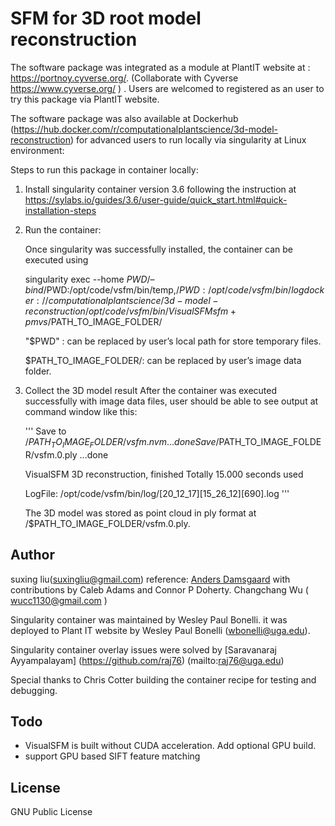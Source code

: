 # SFM for 3D root model reconstruction

The software package was integrated as a module at PlantIT website at : https://portnoy.cyverse.org/.
(Collaborate with Cyverse https://www.cyverse.org/ ) . Users are welcomed to registered as an user to try this package via PlantIT website. 

The software package was also available at Dockerhub (https://hub.docker.com/r/computationalplantscience/3d-model-reconstruction) for advanced users to run locally via singularity at Linux environment: 


Steps to run this package in container locally:
 
1. Install singularity container version 3.6 following the instruction at https://sylabs.io/guides/3.6/user-guide/quick_start.html#quick-installation-steps

2. Run the container:

   Once singularity was successfully installed, the container can be executed using 

   singularity exec --home  $PWD/  –bind  /$PWD:/opt/code/vsfm/bin/temp,/$PWD:/opt/code/vsfm/bin/log docker://computationalplantscience 
   /3d-model-reconstruction /opt/code/vsfm/bin/VisualSFM  sfm+pmvs  /$PATH_TO_IMAGE_FOLDER/

   "$PWD" : can be replaced by user’s local path for store temporary files.

    $PATH_TO_IMAGE_FOLDER/:  can be replaced by user’s image data folder. 

3. Collect the 3D model result
   After the container was executed successfully with image data files, user should be able to see output at command window like this:

   '''
   Save to /$PATH_TO_IMAGE_FOLDER/vsfm.nvm ... done
   Save /$PATH_TO_IMAGE_FOLDER/vsfm.0.ply ...done

   VisualSFM 3D reconstruction, finished
   Totally 15.000 seconds used

   LogFile: /opt/code/vsfm/bin/log/[20_12_17][15_26_12][690].log
   '''

   The 3D model was stored as point cloud in ply format at /$PATH_TO_IMAGE_FOLDER/vsfm.0.ply.



## Author
suxing liu(suxingliu@gmail.com)
reference:
[Anders Damsgaard](mailto:adamsgaard@ucsd.edu) with contributions by Caleb Adams
and Connor P Doherty.
Changchang Wu ( wucc1130@gmail.com )

Singularity container was maintained by Wesley Paul Bonelli. it was deployed to Plant IT website by Wesley Paul Bonelli (wbonelli@uga.edu).

Singularity container overlay issues were solved by [Saravanaraj Ayyampalayam] (https://github.com/raj76) (mailto:raj76@uga.edu)

Special thanks to Chris Cotter building the container recipe for testing and debugging.

## Todo
- VisualSFM is built without CUDA acceleration. Add optional GPU build.
- support GPU based SIFT feature matching

## License
GNU Public License
